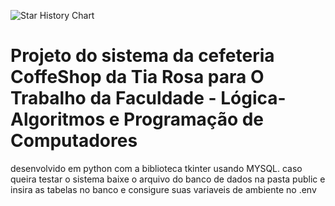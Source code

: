  <img
    alt="Star History Chart"
    src="https://readme-typing-svg.demolab.com?font=&weight=600&size=40&pause=1000&color=FFFFFF&center=true&vCenter=true&random=false&width=435&height=60&lines=COFFE+SHOP+SYSTEM"
  />

  <h1>
   Projeto do sistema da cefeteria CoffeShop da Tia Rosa para O Trabalho da Faculdade - Lógica- Algoritmos e Programação de Computadores
  </h1>

  <p>
   desenvolvido em python com a biblioteca tkinter usando MYSQL.
   caso queira testar o sistema baixe o arquivo do banco de dados na pasta public e insira as tabelas no banco
   e consigure suas variaveis de ambiente no .env
  </p>
